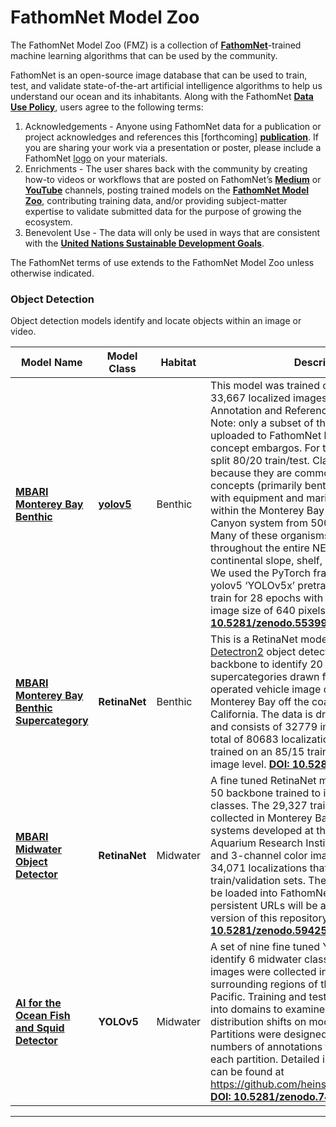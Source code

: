 # FathomNet Model Zoo
The FathomNet Model Zoo (FMZ) is a collection of <b>[FathomNet](www.fathomnet.org)</b>-trained machine learning algorithms that can be used by the community.

FathomNet is an open-source image database that can be used to train, test, and validate state-of-the-art artificial intelligence algorithms to help us understand our ocean and its inhabitants. Along with the FathomNet <b>[Data Use Policy](http://fathomnet.org/fathomnet/#/license)</b>, users agree to the following terms:

1. Acknowledgements - Anyone using FathomNet data for a publication or project acknowledges and references this [forthcoming] <b>[publication]()</b>. If you are sharing your work via a presentation or poster, please include a FathomNet </b>[logo](https://github.com/fathomnet/fathomnet-logo)</b> on your materials.
2. Enrichments - The user shares back with the community by creating how-to videos or workflows that are posted on FathomNet’s <b>[Medium](https://medium.com/fathomnet)</b> or <b>[YouTube](https://www.youtube.com/channel/UCTz_lVO8Q_FSjC5yE6sXAGg)</b> channels, posting trained models on the <b>[FathomNet Model Zoo](https://github.com/fathomnet/models)</b>, contributing training data, and/or providing subject-matter expertise to validate submitted data for the purpose of growing the ecosystem.
3. Benevolent Use - The data will only be used in ways that are consistent with the <b>[United Nations Sustainable Development Goals](https://sdgs.un.org/goals)</b>.

The FathomNet terms of use extends to the FathomNet Model Zoo unless otherwise indicated. 

### Object Detection <a name="object_detection"/>
Object detection models identify and locate objects within an image or video.

|Model Name |Model Class |Habitat |Description |
|-|-|-|-|
|<b>[MBARI Monterey Bay Benthic](https://doi.org/10.5281/zenodo.5539915)</b>|<b>[yolov5](https://github.com/ultralytics/yolov5)</b>|Benthic|This model was trained on 691 classes using 33,667 localized images from MBARI’s Video Annotation and Reference System (VARS). Note: only a subset of the VARS database is uploaded to FathomNet because of institutional concept embargos. For training, images were split 80/20 train/test. Classes were selected because they are commonly observed concepts (primarily benthic organisms, along with equipment and marine litter or trash) within the Monterey Bay and Submarine Canyon system from 500 to 4000 m deep. Many of these organisms will be seen throughout the entire NE Pacific within the continental slope, shelf, and abyssal regions. We used the PyTorch framework and the yolov5 ‘YOLOv5x’ pretrained checkpoint to train for 28 epochs with a batch size of 18 and image size of 640 pixels. <b>[DOI: 10.5281/zenodo.5539915](https://doi.org/10.5281/zenodo.5539915)</b>|
|<b>[MBARI Monterey Bay Benthic Supercategory](https://zenodo.org/record/5571043#.YbEUQi1h1TY)</b>|<b>RetinaNet</b>|Benthic|This is a RetinaNet model fine-tuned from the [Detectron2](https://ai.facebook.com/tools/detectron2/) object detection platform's ResNet backbone to identify 20 benthic supercategories drawn from MBARI's remotely operated vehicle image data collected in Monterey Bay off the coast of Central California. The data is drawn from FathomNet and consists of 32779 images that contain a total of 80683 localizations. The model was trained on an 85/15 train/validation split at the image level. <b>[DOI: 10.5281/zenodo.5571043](https://doi.org/10.5281/zenodo.5571043)</b>|
|<b>[MBARI Midwater Object Detector](https://zenodo.org/record/5942597)</b>|<b>RetinaNet</b>|Midwater|A fine tuned RetinaNet model with a ResNet-50 backbone trained to identify 16 midwater classes. The 29,327 training images were collected in Monterey Bay by two imaging systems developed at the Monterey Bay Aquarium Research Institute.  The monochrome and 3-channel color images contain a total of 34,071 localizations that were split into 90/10 train/validation sets. The full set of images will be loaded into FathomNet and a list of persistent URLs will be added to a future version of this repository. <b>[DOI: 10.5281/zenodo.5942597](https://zenodo.org/record/5942597)</b>|
|<b>[AI for the Ocean Fish and Squid Detector](https://zenodo.org/record/7430331)</b>|<b>YOLOv5</b>|Midwater|A set of nine fine tuned YOLOv5 models to identify 6 midwater classes. The 5,600 training images were collected in Monterey Bay and the surrounding regions of the coastal eastern Pacific. Training and test data are partitioned into domains to examine the effects of distribution shifts on model performance. Partitions were designed to yield similar numbers of annotations for each focal class in each partition. Detailed information and code can be found at https://github.com/heinsense2/AIO_CaseStudy. <b>[DOI: 10.5281/zenodo.7430330](https://doi.org/10.5281/zenodo.7430330)</b>| 
<hr>



